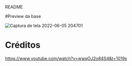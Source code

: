 README

#Preview da base

![Captura de tela 2022-06-05 204701](https://user-images.githubusercontent.com/95101635/172076367-38c322f3-ba89-4262-9ed7-6c060b3793ae.jpg)



# Créditos
https://www.youtube.com/watch?v=wwqOJ2o84S4&t=1019s

